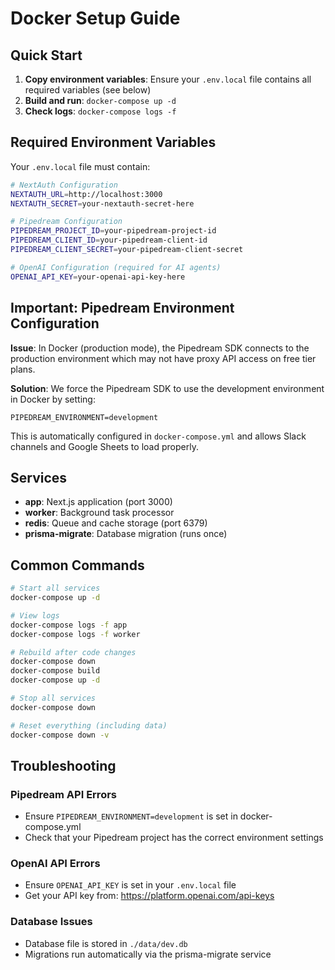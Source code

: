 # Docker Setup Guide

## Quick Start

1. **Copy environment variables**: Ensure your `.env.local` file contains all required variables (see below)
2. **Build and run**: `docker-compose up -d`
3. **Check logs**: `docker-compose logs -f`

## Required Environment Variables

Your `.env.local` file must contain:

```bash
# NextAuth Configuration
NEXTAUTH_URL=http://localhost:3000
NEXTAUTH_SECRET=your-nextauth-secret-here

# Pipedream Configuration
PIPEDREAM_PROJECT_ID=your-pipedream-project-id
PIPEDREAM_CLIENT_ID=your-pipedream-client-id
PIPEDREAM_CLIENT_SECRET=your-pipedream-client-secret

# OpenAI Configuration (required for AI agents)
OPENAI_API_KEY=your-openai-api-key-here
```

## Important: Pipedream Environment Configuration

**Issue**: In Docker (production mode), the Pipedream SDK connects to the production environment which may not have proxy API access on free tier plans.

**Solution**: We force the Pipedream SDK to use the development environment in Docker by setting:
```
PIPEDREAM_ENVIRONMENT=development
```

This is automatically configured in `docker-compose.yml` and allows Slack channels and Google Sheets to load properly.

## Services

- **app**: Next.js application (port 3000)
- **worker**: Background task processor
- **redis**: Queue and cache storage (port 6379)
- **prisma-migrate**: Database migration (runs once)

## Common Commands

```bash
# Start all services
docker-compose up -d

# View logs
docker-compose logs -f app
docker-compose logs -f worker

# Rebuild after code changes
docker-compose down
docker-compose build
docker-compose up -d

# Stop all services
docker-compose down

# Reset everything (including data)
docker-compose down -v
```

## Troubleshooting

### Pipedream API Errors
- Ensure `PIPEDREAM_ENVIRONMENT=development` is set in docker-compose.yml
- Check that your Pipedream project has the correct environment settings

### OpenAI API Errors
- Ensure `OPENAI_API_KEY` is set in your `.env.local` file
- Get your API key from: https://platform.openai.com/api-keys

### Database Issues
- Database file is stored in `./data/dev.db`
- Migrations run automatically via the prisma-migrate service 